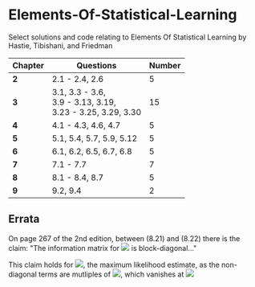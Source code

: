 # Elements-Of-Statistical-Learning

Select solutions and code relating to Elements Of Statistical Learning by Hastie, Tibishani, and Friedman

|Chapter|Questions| Number |
|-------|---------| ------- |
|**2** | 2.1 - 2.4, 2.6| 5 |
|**3** | 3.1, 3.3 - 3.6,<br> 3.9 - 3.13, 3.19,<br>3.23 - 3.25, 3.29, 3.30| 15 |
|**4** | 4.1 - 4.3, 4.6, 4.7| 5|
|**5** | 5.1, 5.4, 5.7, 5.9, 5.12| 5 |
|**6** | 6.1, 6.2, 6.5, 6.7, 6.8| 5 |
|**7** | 7.1 - 7.7| 7 |
|**8** | 8.1 - 8.4, 8.7| 5 |
|**9** | 9.2, 9.4 | 2|


## Errata
On page 267 of the 2nd edition, between (8.21) and (8.22) there is the claim:
"The information matrix for <img src="https://render.githubusercontent.com/render/math?math=\theta = (\beta, \sigma^2)"> is block-diagonal..."

This claim holds for <img src="https://render.githubusercontent.com/render/math?math=\beta = \hat{\beta}">, the maximum likelihood estimate, as the non-diagonal terms are mutliples of <img src="https://render.githubusercontent.com/render/math?math=H^T(y-H\beta)">, which vanishes at <img src="https://render.githubusercontent.com/render/math?math=\hat{\beta}">
